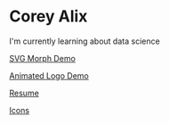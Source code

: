 # Corey Alix

I'm currently learning about data science

[SVG Morph Demo](https://ca0v.github.io/ca0v/svg_animation.html)

[Animated Logo Demo](https://ca0v.github.io/ca0v/just_be_collage.html)

[Resume](https://ca0v.github.io/ca0v/resume/index.html)

[Icons](https://icons.getbootstrap.com/icons/geo-alt/)